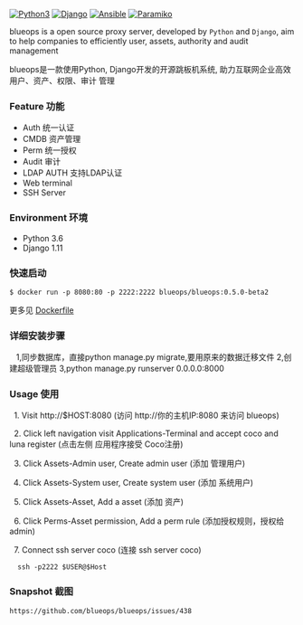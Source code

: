 

[![Python3](https://img.shields.io/badge/python-3.6-green.svg?style=plastic)](https://www.python.org/)
[![Django](https://img.shields.io/badge/django-1.11-brightgreen.svg?style=plastic)](https://www.djangoproject.com/)
[![Ansible](https://img.shields.io/badge/ansible-2.2.2.0-blue.svg?style=plastic)](https://www.ansible.com/)
[![Paramiko](https://img.shields.io/badge/paramiko-2.1.2-green.svg?style=plastic)](http://www.paramiko.org/)

blueops is a open source proxy server, developed by `Python` and `Django`, aim to help
companies to efficiently user, assets, authority and audit management

blueops是一款使用Python, Django开发的开源跳板机系统, 助力互联网企业高效 用户、资产、权限、审计 管理

### Feature 功能
  - Auth 统一认证
  - CMDB 资产管理
  - Perm 统一授权
  - Audit 审计
  - LDAP AUTH 支持LDAP认证
  - Web terminal
  - SSH Server


### Environment 环境
   * Python 3.6  
   * Django 1.11

### 快速启动

```
$ docker run -p 8080:80 -p 2222:2222 blueops/blueops:0.5.0-beta2
```
更多见 [Dockerfile](https://github.com/blueops/Dockerfile.git)

### 详细安装步骤

    1,同步数据库，直接python manage.py migrate,要用原来的数据迁移文件
    2,创建超级管理员
    3,python manage.py runserver 0.0.0.0:8000


### Usage 使用
   1. Visit http://$HOST:8080 (访问 http://你的主机IP:8080 来访问 blueops)
 
   2. Click left navigation visit Applications-Terminal and accept coco and luna register
      (点击左侧 应用程序接受 Coco注册)
   
   3. Click Assets-Admin user, Create admin user
      (添加 管理用户)
   
   4. Click Assets-System user, Create system user
      (添加 系统用户)
      
   5. Click Assets-Asset, Add a asset
      (添加 资产)
   
   6. Click Perms-Asset permission, Add a perm rule
      (添加授权规则，授权给admin)
   
   7. Connect ssh server coco (连接 ssh server coco)
      
      ssh -p2222 $USER@$Host
 

   
### Snapshot 截图

    https://github.com/blueops/blueops/issues/438



